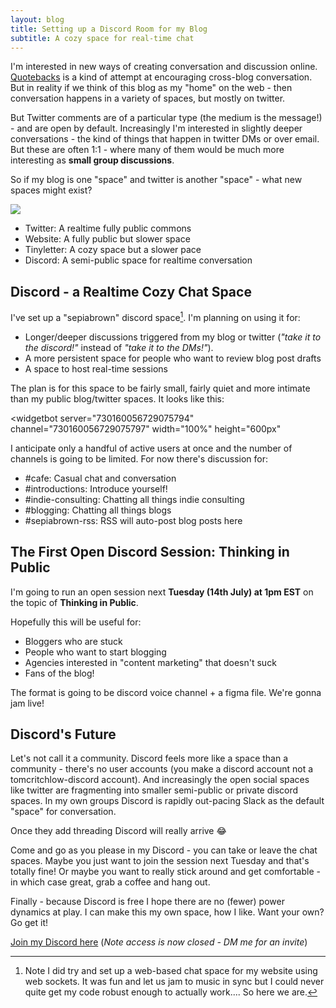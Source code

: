 ```yaml
---
layout: blog
title: Setting up a Discord Room for my Blog
subtitle: A cozy space for real-time chat
---
```


I'm interested in new ways of creating conversation and discussion online. [Quotebacks](https://quotebacks.net/) is a kind of attempt at encouraging cross-blog conversation. But in reality if we think of this blog as my "home" on the web - then conversation happens in a variety of spaces, but mostly on twitter.

But Twitter comments are of a particular type (the medium is the message!) - and are open by default. Increasingly I'm interested in slightly deeper conversations - the kind of things that happen in twitter DMs or over email. But these are often 1:1 - where many of them would be much more interesting as **small group discussions**.

So if my blog is one "space" and twitter is another "space" - what new spaces might exist?

![](/images/spaces-2x2-new.svg)

- Twitter: A realtime fully public commons
- Website: A fully public but slower space
- Tinyletter: A cozy space but a slower pace
- Discord: A semi-public space for realtime conversation

## Discord - a Realtime Cozy Chat Space

I've set up a "sepiabrown" discord space[^sockets]. I'm planning on using it for:

[^sockets]: Note I did try and set up a web-based chat space for my website using web sockets. It was fun and let us jam to music in sync but I could never quite get my code robust enough to actually work.... So here we are.

- Longer/deeper discussions triggered from my blog or twitter (*"take it to the discord!"* instead of *"take it to the DMs!"*).
- A more persistent space for people who want to review blog post drafts
- A space to host real-time sessions

The plan is for this space to be fairly small, fairly quiet and more intimate than my public blog/twitter spaces. It looks like this:

<widgetbot
    server="730160056729075794"
    channel="730160056729075797"
    width="100%"
    height="600px"
></widgetbot>
<script src="https://cdn.jsdelivr.net/npm/@widgetbot/html-embed"></script>

I anticipate only a handful of active users at once and the number of channels is going to be limited. For now there's discussion for:

- #cafe: Casual chat and conversation
- #introductions: Introduce yourself!
- #indie-consulting: Chatting all things indie consulting
- #blogging: Chatting all things blogs
- #sepiabrown-rss: RSS will auto-post blog posts here

## The First Open Discord Session: Thinking in Public

I'm going to run an open session next **Tuesday (14th July) at 1pm EST** on the topic of **Thinking in Public**.

Hopefully this will be useful for:

- Bloggers who are stuck
- People who want to start blogging
- Agencies interested in "content marketing" that doesn't suck
- Fans of the blog!

The format is going to be discord voice channel + a figma file. We're gonna jam live!

## Discord's Future

Let's not call it a community. Discord feels more like a space than a community - there's no user accounts (you make a discord account not a tomcritchlow-discord account). And increasingly the open social spaces like twitter are fragmenting into smaller semi-public or private discord spaces. In my own groups Discord is rapidly out-pacing Slack as the default "space" for conversation.

Once they add threading Discord will really arrive 😂

Come and go as you please in my Discord - you can take or leave the chat spaces. Maybe you just want to join the session next Tuesday and that's totally fine! Or maybe you want to really stick around and get comfortable - in which case great, grab a coffee and hang out.

Finally - because Discord is free I hope there are no (fewer) power dynamics at play. I can make this my own space, how I like. Want your own? Go get it!

[Join my Discord here](https://discord.gg/YhgPmuF) (*Note access is now closed - DM me for an invite*)

